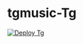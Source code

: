 # tgmusic-Tg

[![Deploy Tg](https://www.herokucdn.com/deploy/button.svg)](https://heroku.com/deploy?template=https://github.com/Hydrayt777/tgmusic-Tg/tree/master)
